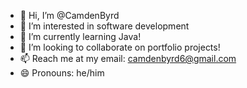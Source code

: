 - 👋 Hi, I’m @CamdenByrd
- 👀 I’m interested in software development
- 🌱 I’m currently learning Java!
- 💞️ I’m looking to collaborate on portfolio projects!
- 📫 Reach me at my email: camdenbyrd6@gmail.com
- 😄 Pronouns: he/him
